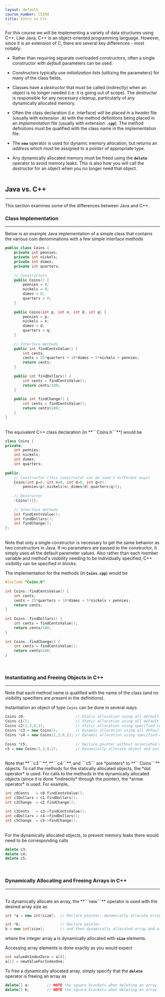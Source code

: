 ```yaml
---
layout: default
course_number: CS350
title: Intro to C++
---
```


For this course we will be implementing a variety of data structures using C++. Like Java, C++ is an object-oriented 
programming language. However, since it is an extension of C, there are several key differences - most notably:

  - Rather than requiring separate overloaded constructors, often a single constructor with *default* parameters can be used.

  - Constructors typically use *initialization lists* (utilizing the parameters) for many of the class fields.

  - Classes have a *destructor* that must be called (indirectly) when an object is no longer needed (i.e. it is going out of scope).
  The *destructor* is responsible for any necessary cleanup, particularly of any dynamically allocated memory.

  - Often the class declaration (i.e. interface) will be placed in a *header* file (usually with extension **```.h```**) 
  with the method definitions being placed in an *implementation* file (usually with extension **```.cpp```**). The method 
  definitions must be qualified with the class name in the implementation file.

  - The **```new```** operator is used for dynamic memory allocation, but returns an *address* which must be assigned to 
  a *pointer* of appropriate type.

  - Any dynamically allocated memory must be freed using the **```delete```** operator to avoid memory leaks. This is
  also how you will call the *destructor* for an object when you no longer need that object.
<br><br>


## Java vs. C++

--- --- --- --- --- --- --- --- --- --- --- --- --- --- --- --- --- --- --- --- --- --- --- ---

This section examines some of the differences between Java and C++.


### Class Implementation

--- --- --- --- --- --- --- --- --- --- --- --- --- --- --- --- --- --- --- --- --- --- --- ---

Below is an example Java implementation of a simple class that contains the various coin denominations with a few simple interface methods


```cpp
public class Coins {
    private int pennies;
    private int nickels;
    private int dimes;
    private int quarters;
    
    // Constructors
    public Coins() {
        pennies = 0;
        nickels = 0;
        dimes = 0;
        quarters = 0;
    }
    
    public Coins(int p, int n, int d, int q) {
        pennies = p;
        nickels = n;
        dimes = d;
        quarters = q;
    }
    
    // Interface methods
    public int findCentsValue() {
        int cents;    
        cents = 25*quarters + 10*dimes + 5*nickels + pennies;    
        return cents;
    }
        
    public int findDollars() {
        int cents = findCentsValue();
        return cents/100;
    }
        
    public int findChange() {
        int cents = findCentsValue();
        return cents%100;
    }
}
```



<br>    
The equivalent C++ class declaration (in **```Coins.h```**) would be

```cpp
class Coins {
private:
    int pennies;
    int nickels;
    int dimes;
    int quarters;
        
public:
    // Constructor (this constructor can be used 5 different ways)
    Coins(int p=0, int n=0, int d=0, int q=0):
        pennies(p),nickels(n),dimes(d),quarters(q){};
        
    // Destructor
    ~Coins(){};
        
    // Interface methods
    int findCentsValue();
    int findDollars();
    int findChange();
};
```

    
<br>
Note that only a single constructor is necessary to get the same behavior as two constructors in Java.
If no parameters are passed to the constructor, it simply uses all the default parameter values. 
Also rather than each member variable and method's visibility needing to be individually specified, C++ 
visibility can be specified in blocks.

The implementation for the methods (in **```Coins.cpp```**) would be


```cpp
#include "Coins.h"
    
int Coins::findCentsValue() {
    int cents;
    cents = 25*quarters + 10*dimes + 5*nickels + pennies;
    return cents;
}
    
int Coins::findDollars() {
    int cents = findCentsValue();
    return cents/100;
}
    
int Coins::findChange() {
    int cents = findCentsValue();
    return cents%100;
}
```
<br>

    
### Instantiating and Freeing Objects in C++

--- --- --- --- --- --- --- --- --- --- --- --- --- --- --- --- --- --- --- --- --- --- --- ---

Note that each method name is qualified with the name of the class (and no visibility specifiers are present in the 
definitions).

Instantiation an object of type ```Coins``` can be done in several ways:

```cpp
Coins c0;                       // Static allocation using all default constructor values
Coins c1();                     // Static allocation using all default constructor values (same as c0)
Coins c2(1,3,0,2);              // Static allocation using specified constructor values
Coins *c3 = new Coins();        // Dynamic allocation using all default constructor values
Coins *c4 = new Coins(1,3,0,2); // Dynamic allocation using specified constructor values
...
Coins *c5;                      // Declare pointer without associated object (i.e. an uninitialized pointer)
c5 = new Coins(1,3,0,2);        // Dynamically allocate object and assign to pointer
```


<br>
Note that **```c3```**, **```c4```**, and ```c5``` are *pointers* to **```Coins```** objects. To call the methods for the statically 
allocated objects, the *dot operator* is used. For calls to the methods in the dynamically allocated objects (since it is 
done *indirectly* through the pointer), the *arrow operator* is used. For example,


```cpp
int c0Cents   = c0.findCentsValue();
int c1Dollars = c1.findDollars();
int c2Change  = c2.findChange();

int c3Cents   = c3->findCentsValue();
int c4Dollars = c4->findDollars();
int c5Change  = c5->findChange();
```


<br>
For the dynamically allocated objects, to prevent memory leaks there would need to be corresponding calls

```cpp
delete c3;
delete c4;
delete c5;
```
<br>


### Dynamically Allocating and Freeing Arrays in C++ 

--- --- --- --- --- --- --- --- --- --- --- --- --- --- --- --- --- --- --- --- --- --- --- ---
    
<br>
To dynamically allocate an array, the **```new```** operator is used with the desired array size as

```cpp
int *a = new int[size];  // Declare pointer, dynamically allocate array, and assign on same line

int *b;                  // Declare pointer 
b = new int[size];       // and then dynamically allocated array and assign on separate lines
```

    
where the integer array **```a```** is dynamically allocated with **```size```** elements.

Accessing array elements is done exactly as you would expect
```cpp
int valueAtIndexZero = a[0];
a[1] = newValueForIndexOne;
```

To free a dynamically allocated array, simply specify that the **```delete```** operator is freeing an array as

```cpp
delete[] a;        // NOTE the square brackets when deleting an array
delete[] b;        // NOTE the square brackets when deleting an array
```

